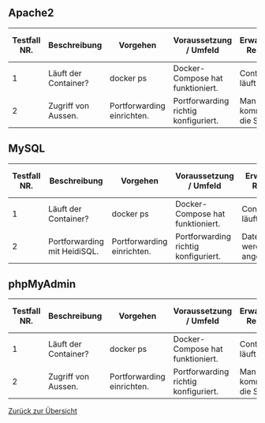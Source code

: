 ## Apache2

| Testfall NR.  | Beschreibung |  Vorgehen  |  Voraussetzung / Umfeld  |  Erwartetes Resulat  |  OK / nicht OK  |  Aufgetretene Fehler / Bemerkungen  |
|----------|-------------|-------|-----|-----|-----|-----|
| 1 | Läuft der Container? | docker ps | Docker-Compose hat funktioniert. | Container läuft. | OK | x |
| 2 | Zugriff von Aussen. | Portforwarding einrichten. | Portforwarding richtig konfiguriert. | Man kommt auf die Seite. | OK | x |


## MySQL

| Testfall NR.  | Beschreibung |  Vorgehen  |  Voraussetzung / Umfeld  |  Erwartetes Resulat  |  OK / nicht OK  |  Aufgetretene Fehler / Bemerkungen  |
|----------|-------------|-------|-----|-----|-----|-----|
| 1 | Läuft der Container? | docker ps | Docker-Compose hat funktioniert. | Container läuft. | OK | x |
| 2 | Portforwarding mit HeidiSQL. | Portforwarding einrichten. | Portforwarding richtig konfiguriert. | Datenbanken werden angezeigt. | OK | x |


## phpMyAdmin

| Testfall NR.  | Beschreibung |  Vorgehen  |  Voraussetzung / Umfeld  |  Erwartetes Resulat  |  OK / nicht OK  |  Aufgetretene Fehler / Bemerkungen  |
|----------|-------------|-------|-----|-----|-----|-----|
| 1 | Läuft der Container? | docker ps | Docker-Compose hat funktioniert. | Container läuft. | OK | x |
| 2 | Zugriff von Aussen. | Portforwarding einrichten. | Portforwarding richtig konfiguriert. | Man kommt auf die Seite. | OK | x |

[Zurück zur Übersicht](../README.md)

